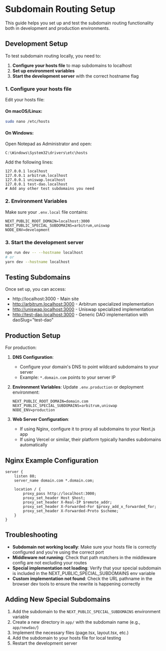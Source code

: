 # Subdomain Routing Setup

This guide helps you set up and test the subdomain routing functionality both in development and production environments.

## Development Setup

To test subdomain routing locally, you need to:

1. **Configure your hosts file** to map subdomains to localhost
2. **Set up environment variables**
3. **Start the development server** with the correct hostname flag

### 1. Configure your hosts file

Edit your hosts file:

#### On macOS/Linux:

```bash
sudo nano /etc/hosts
```

#### On Windows:

Open Notepad as Administrator and open:

```
C:\Windows\System32\drivers\etc\hosts
```

Add the following lines:

```
127.0.0.1 localhost
127.0.0.1 arbitrum.localhost
127.0.0.1 uniswap.localhost
127.0.0.1 test-dao.localhost
# Add any other test subdomains you need
```

### 2. Environment Variables

Make sure your `.env.local` file contains:

```
NEXT_PUBLIC_ROOT_DOMAIN=localhost:3000
NEXT_PUBLIC_SPECIAL_SUBDOMAINS=arbitrum,uniswap
NODE_ENV=development
```

### 3. Start the development server

```bash
npm run dev -- --hostname localhost
# or
yarn dev --hostname localhost
```

## Testing Subdomains

Once set up, you can access:

- http://localhost:3000 - Main site
- http://arbitrum.localhost:3000 - Arbitrum specialized implementation
- http://uniswap.localhost:3000 - Uniswap specialized implementation
- http://test-dao.localhost:3000 - Generic DAO implementation with daoSlug="test-dao"

## Production Setup

For production:

1. **DNS Configuration**:

   - Configure your domain's DNS to point wildcard subdomains to your server
   - Example: `*.domain.com` points to your server IP

2. **Environment Variables**:
   Update `.env.production` or deployment environment:

   ```
   NEXT_PUBLIC_ROOT_DOMAIN=domain.com
   NEXT_PUBLIC_SPECIAL_SUBDOMAINS=arbitrum,uniswap
   NODE_ENV=production
   ```

3. **Web Server Configuration**:
   - If using Nginx, configure it to proxy all subdomains to your Next.js app
   - If using Vercel or similar, their platform typically handles subdomains automatically

## Nginx Example Configuration

```nginx
server {
    listen 80;
    server_name domain.com *.domain.com;

    location / {
        proxy_pass http://localhost:3000;
        proxy_set_header Host $host;
        proxy_set_header X-Real-IP $remote_addr;
        proxy_set_header X-Forwarded-For $proxy_add_x_forwarded_for;
        proxy_set_header X-Forwarded-Proto $scheme;
    }
}
```

## Troubleshooting

- **Subdomain not working locally**: Make sure your hosts file is correctly configured and you're using the correct port
- **Middleware not running**: Check that path matchers in the middleware config are not excluding your routes
- **Special implementation not loading**: Verify that your special subdomain is included in the NEXT_PUBLIC_SPECIAL_SUBDOMAINS env variable
- **Custom implementation not found**: Check the URL pathname in the browser dev tools to ensure the rewrite is happening correctly

## Adding New Special Subdomains

1. Add the subdomain to the `NEXT_PUBLIC_SPECIAL_SUBDOMAINS` environment variable
2. Create a new directory in `app/` with the subdomain name (e.g., `app/newdao/`)
3. Implement the necessary files (page.tsx, layout.tsx, etc.)
4. Add the subdomain to your hosts file for local testing
5. Restart the development server

